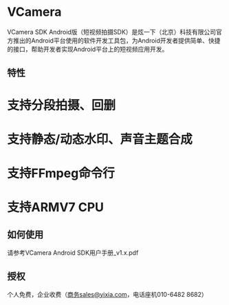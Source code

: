 VCamera
===============

VCamera SDK Android版（短视频拍摄SDK）是炫一下（北京）科技有限公司官方推出的Android平台使用的软件开发工具包，为Android开发者提供简单、快捷的接口，帮助开发者实现Android平台上的短视频应用开发。

特性
------------

# 支持分段拍摄、回删
# 支持静态/动态水印、声音主题合成
# 支持FFmpeg命令行
# 支持ARMV7 CPU

如何使用
----------

请参考VCamera Android SDK用户手册_v1.x.pdf

授权
-------

个人免费，企业收费（商务sales@yixia.com，电话座机010-6482 8682）

